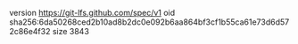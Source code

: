 version https://git-lfs.github.com/spec/v1
oid sha256:6da50268ced2b10ad8b2dc0e092b6aa864bf3cf1b55ca61e73d6d572c86e4f32
size 3843
